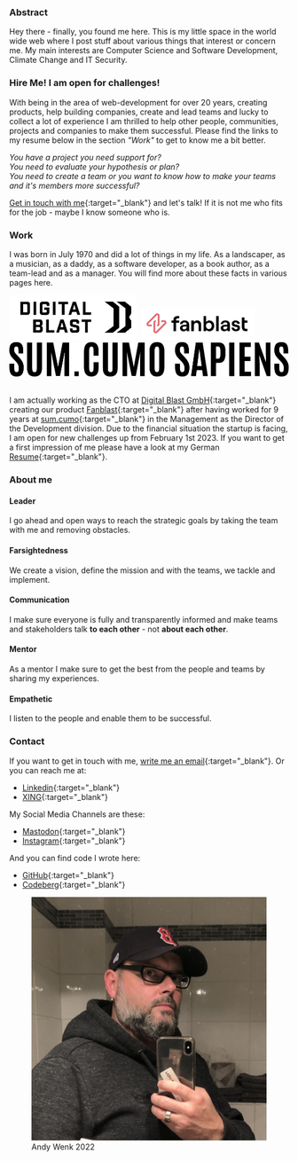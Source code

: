 ### Abstract

Hey there - finally, you found me here. This is my little space in the world wide web where I post stuff about various things that interest or concern me. My main interests are Computer Science and Software Development, Climate Change and IT Security.  

### Hire Me! I am open for challenges!

With being in the area of web-development for over 20 years, creating products, help building companies, create and lead teams and lucky to collect a lot of experience I am thrilled to help other people, communities, projects and companies to make them successful. Please find the links to my resume below in the section _"Work"_ to get to know me a bit better. 
        
_You have a project you need support for?  
You need to evaluate your hypothesis or plan?   
You need to create a team or you want to know how to make your teams and it's members more successful?_   

[Get in touch with me](mailto:post@andy-wenk.de){:target="_blank"} and let's talk! If it is not me who fits for the job - maybe I know someone who is.

### Work

I was born in July 1970 and did a lot of things in my life. As a landscaper, as a musician, as a daddy, as a software developer, as a book author, as a team-lead and as a manager. You will find more about these facts in various pages here.

<div class="about-images">
  <img src="/assets/images/digitalblast-logo.png">&nbsp;
  <img src="/assets/images/fanblast-logo.png">&nbsp;
  <img src="/assets/images/sumcumo-logo-black.png" class="sc">&nbsp;
</div>

I am actually working as the CTO at [Digital Blast GmbH](https://www.digitalblast.com){:target="_blank"} creating our product [Fanblast](https://www.fanblast.com){:target="_blank"} after having worked for 9 years at [sum.cumo](https://www.sumcumo.com){:target="_blank"} in the Management as the Director of the Development division. Due to the financial situation the startup is facing, I am open for new challenges up from February 1st 2023. If you want to get a first impression of me please have a look at my German [Resume](https://rxresu.me/andywenk/andreas-wenk-cto-de){:target="_blank"}.

### About me

#### Leader

I go ahead and open ways to reach the strategic goals by taking the team with me and removing obstacles.

#### Farsightedness

We create a vision, define the mission and with the teams, we tackle and implement.

#### Communication

I make sure everyone is fully and transparently informed and make teams and stakeholders talk **to each other** - not **about each other**.

#### Mentor

As a mentor I make sure to get the best from the people and teams by sharing my experiences.

#### Empathetic

I listen to the people and enable them to be successful.

### Contact

If you want to get in touch with me, [write me an email](mailto:post@andy-wenk.de){:target="_blank"}. Or you can reach me at:

* [Linkedin](https://www.linkedin.com/in/andreas-wenk-88773a239/){:target="_blank"}
* [XING](https://www.xing.com/profile/Andreas_Wenk2){:target="_blank"}

My Social Media Channels are these:

* [Mastodon](https://mastodon.world/@andywenk){:target="_blank"}
* [Instagram](https://www.instagram.com/awenkhh/){:target="_blank"}

And you can find code I wrote here:

* [GitHub](https://github.com/andywenk){:target="_blank"}
* [Codeberg](https://codeberg.org/andywenk){:target="_blank"}

<figure>
  <img alt="Andy Wenk" src="/assets/images/andy.jpg" />
  <figcaption>
    Andy Wenk 2022
  </figcaption>
</figure>